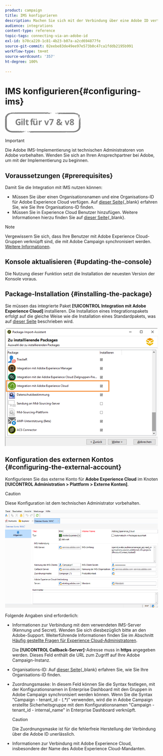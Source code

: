 ```yaml
---
product: campaign
title: IMS konfigurieren
description: Machen Sie sich mit der Verbindung über eine Adobe ID vertraut.
audience: integrations
content-type: reference
topic-tags: connecting-via-an-adobe-id
exl-id: b70ca220-1c81-4b23-b07a-a2cd694877fe
source-git-commit: 02eebe83de49ee97e573b0c47ca1fddb2195b991
workflow-type: tm+mt
source-wordcount: '357'
ht-degree: 100%

---
```


# IMS konfigurieren{#configuring-ims}

![](../../assets/common.svg)

>[!IMPORTANT]
>
>Die Adobe IMS-Implementierung ist technischen Administratoren von Adobe vorbehalten. Wenden Sie sich an Ihren Ansprechpartner bei Adobe, um mit der Implementierung zu beginnen.

## Voraussetzungen {#prerequisites}

Damit Sie die Integration mit IMS nutzen können:

* Müssen Sie über einen Organisationsnamen und eine Organisations-ID für Adobe Experience Cloud verfügen. Auf [dieser Seite](https://experienceleague.adobe.com/docs/core-services/interface/administration/organizations.html?lang=de){_blank} erfahren Sie, wie Sie Ihre Organisations-ID finden.
* Müssen Sie in Experience Cloud Benutzer hinzufügen. Weitere Informationen hierzu finden Sie auf [dieser Seite](https://experienceleague.adobe.com/docs/core-services/interface/administration/admin-getting-started.html?lang=de){_blank}.

>[!NOTE]
>
>Vergewissern Sie sich, dass Ihre Benutzer mit Adobe Experience Cloud-Gruppen verknüpft sind, die mit Adobe Campaign synchronisiert werden. [Weitere Informationen](#configuring-the-external-account).

## Konsole aktualisieren {#updating-the-console}

Die Nutzung dieser Funktion setzt die Installation der neuesten Version der Konsole voraus.

## Package-Installation {#installing-the-package}

Sie müssen das integrierte Paket **[!UICONTROL Integration mit Adobe Experience Cloud]** installieren. Die Installation eines Integrationspakets erfolgt auf die gleiche Weise wie die Installation eines Standardpakets, was auf [dieser Seite](../../installation/using/installing-campaign-standard-packages.md) beschrieben wird.

![](assets/ims_6.png)

## Konfiguration des externen Kontos {#configuring-the-external-account}

Konfigurieren Sie das externe Konto für **Adobe Experience Cloud** im Knoten **[!UICONTROL Administration > Plattform > Externe Konten]**.

>[!CAUTION]
>
>Diese Konfiguration ist dem technischen Administrator vorbehalten.

![](assets/ims_5.png)

Folgende Angaben sind erforderlich:

* Informationen zur Verbindung mit dem verwendeten IMS-Server (Kennung und Secret). Wenden Sie sich diesbezüglich bitte an den Adobe-Support. Weiterführende Informationen finden Sie im Abschnitt [Häufig gestellte Fragen für Experience Cloud-Administratoren](https://experienceleague.adobe.com/docs/core-services/interface/manage-users-and-products/faq.html?lang=de).

   Die **[!UICONTROL Callback-Server]**-Adresse muss in **https** angegeben werden. Dieses Feld enthält die URL zum Zugriff auf Ihre Adobe Campaign-Instanz.

* Organisations-ID: Auf [dieser Seite](https://experienceleague.adobe.com/docs/core-services/interface/administration/organizations.html?lang=de){_blank} erfahren Sie, wie Sie Ihre Organisations-ID finden.
* Zuordnungsmaske: In diesem Feld können Sie die Syntax festlegen, mit der Konfigurationsnamen in Enterprise Dashboard mit den Gruppen in Adobe Campaign synchronisiert werden können. Wenn Sie die Syntax &quot;Campaign - tenant_id - (.&#42;)&quot; verwenden, wird die in Adobe Campaign erstellte Sicherheitsgruppe mit dem Konfigurationsnamen &quot;Campaign - tenant_id - internal_name&quot; in Enterprise Dashboard verknüpft.

   >[!CAUTION]
   >
   >Die Zuordnungsmaske ist für die fehlerfreie Herstellung der Verbindung über die Adobe ID unerlässlich.

* Informationen zur Verbindung mit Adobe Experience Cloud, insbesondere der Name des Adobe Experience Cloud-Mandanten.
